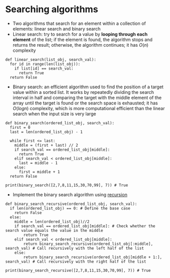 # Searching algorithms
- Two algorithms that search for an element within a collection of elements: linear search and binary search
- Linear search: try to search for a value by **looping through each element** of the list; if the element is found, the algorithm stops and returns the result; otherwise, the algorithm continues; it has $O(n)$ complexity

```
def linear_search(list_obj, search_val):
  for id in range(len(list_obj)):
    if list[id] == search_val:
      return True
  return False
```

- Binary search: an efficient algorithm used to find the position of a target value within a sorted list. It works by repeatedly dividing the search interval in half and comparing the target with the middle element of the array until the target is found or the search space is exhausted; it has $O(log n)$ complexity, which is more computational efficient than the linear search when the input size is very large
```
def binary_search(ordered_list_obj, search_val):
  first = 0
  last = len(ordered_list_obj) - 1

  while first <= last:
    middle = (first + last) // 2
    if search_val == ordered_list_obj[middle]:
      return True
    elif search_val < ordered_list_obj[middle]:
      last = middle - 1
    else:
      first = middle + 1
  return False

print(binary_search([2,7,8,11,15,30,70,99], 7)) # True
```

- Implement the binary search algorithm using [recursion](Recursion.md)
```
def binary_search_recursive(ordered_list_obj, search_val):
  if len(ordered_list_obj) == 0: # Define the base case
    return False
  else:
    middle = len(ordered_list_obj)//2
    if search_val == ordered_list_obj[middle]: # Check whether the search value equals the value in the middle
        return True
    elif search_val < ordered_list_obj[middle]:
        return binary_search_recursive(ordered_list_obj[:middle], search_val) # Call recursively with the left half of the list
    else:
        return binary_search_recursive(ordered_list_obj[middle + 1:], search_val) # Call recursively with the right half of the list
  
print(binary_search_recursive([2,7,8,11,15,30,70,99], 7)) # True
```
